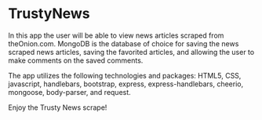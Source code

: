 # TrustyNews


In this app the user will be able to view news articles scraped from theOnion.com. MongoDB is the database of choice for saving the news scraped news articles, saving the favorited articles, and allowing the user to make comments on the saved comments.

The app utilizes the following technologies and packages: HTML5, CSS, javascript, handlebars, bootstrap, express, express-handlebars, cheerio, mongoose, body-parser, and request. 

Enjoy the Trusty News scrape!
